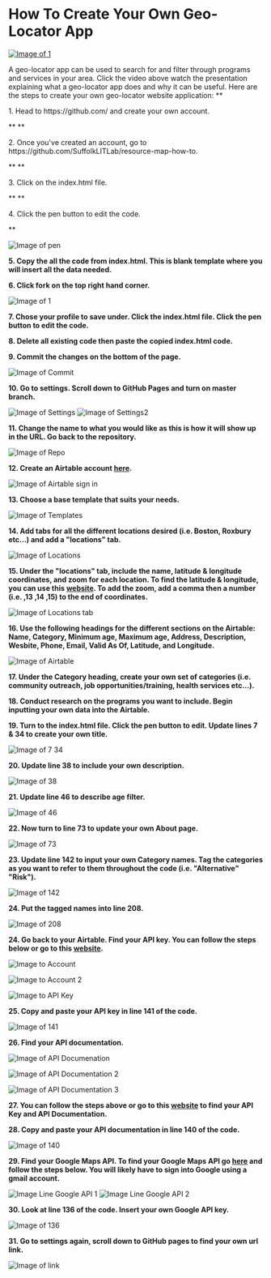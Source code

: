 # How To Create Your Own Geo-Locator App

[![Image of 1](http://suffolklitlab.org/resource-map/HowTo%20Images/Video.png)](https://www.youtube.com/watch?v=qbPf9VRP6eU)
<p> A geo-locator app can be used to search for and filter through programs and services in your area. Click the video above watch the presentation explaining what a geo-locator app does and why it can be useful. Here are the steps to create your own geo-locator website application:
**<p> 1. Head to https://github.com/ and create your own account. </p>**
**<p> 2. Once you've created an account, go to https://github.com/SuffolkLITLab/resource-map-how-to. </p>**
**<p> 3. Click on the index.html file. </p>**
**<p> 4. Click the pen button to edit the code. </p>**
 
![Image of pen](http://suffolklitlab.org/resource-map/HowTo%20Images/pen.png)
**<p> 5. Copy the all the code from index.html. This is blank template where you will insert all the data needed. </p>**
**<p> 6. Click fork on the top right hand corner. </p>**
 
 ![Image of 1](http://suffolklitlab.org/resource-map/HowTo%20Images/1.png)
**<p> 7. Chose your profile to save under. Click the index.html file. Click the pen button to edit the code. </p>**
 
**<p> 8. Delete all existing code then paste the copied index.html code. </p>**
**<p> 9. Commit the changes on the bottom of the page. </p>**
 
![Image of Commit](http://suffolklitlab.org/resource-map/HowTo%20Images/Commit.png)
**<p> 10. Go to settings. Scroll down to GitHub Pages and turn on master branch. </p>**
 
 ![Image of Settings](http://suffolklitlab.org/resource-map/HowTo%20Images/Settings.png)
 ![Image of Settings2](http://suffolklitlab.org/resource-map/HowTo%20Images/Settings2.png)
 
**<p> 11. Change the name to what you would like as this is how it will show up in the URL. Go back to the repository. </p>**

![Image of Repo](http://suffolklitlab.org/resource-map/HowTo%20Images/Repo.png)
**<p> 12. Create an Airtable account [here](https://airtable.com). </p>**
 
![Image of Airtable sign in](http://suffolklitlab.org/resource-map/HowTo%20Images/Airtable%20sign%20in.png)
**<p> 13. Choose a base template that suits your needs. </p>**
 
![Image of Templates](http://suffolklitlab.org/resource-map/HowTo%20Images/Templates.png)
**<p> 14. Add tabs for all the different locations desired (i.e. Boston, Roxbury etc...) and add a "locations" tab. </p>**
 
![Image of Locations](http://suffolklitlab.org/resource-map/HowTo%20Images/Locations.png) 
**<p> 15. Under the "locations" tab, include the name, latitude & longitude coordinates, and zoom for each location. To find the latitude & longitude, you can use this [website](https://www.latlong.net). To add the zoom, add a comma then a number (i.e. ,13 ,14 ,15) to the end of coordinates. </p>**
 
![Image of Locations tab](http://suffolklitlab.org/resource-map/HowTo%20Images/Location%20tab.png) 
**<p> 16. Use the following headings for the different sections on the Airtable: Name, Category, Minimum age, Maximum age, Address, Description, Wesbite, Phone, Email, Valid As Of, Latitude, and Longitude. </p>**
 
![Image of Airtable](http://suffolklitlab.org/resource-map/HowTo%20Images/Airtable.png)
**<p> 17. Under the Category heading, create your own set of categories (i.e. community outreach, job opportunities/training, health services etc...). </p>**
**<p> 18. Conduct research on the programs you want to include. Begin inputting your own data into the Airtable. </p>**
**<p> 19. Turn to the index.html file. Click the pen button to edit. Update lines 7 & 34 to create your own title. </p>**
 
![Image of 7 34](http://suffolklitlab.org/resource-map/HowTo%20Images/7%2034.png)
**<p> 20. Update line 38 to include your own description. </p>**

![Image of 38](http://suffolklitlab.org/resource-map/HowTo%20Images/38.png)
**<p> 21. Update line 46 to describe age filter. </p>**

![Image of 46](http://suffolklitlab.org/resource-map/HowTo%20Images/46.png)
**<p> 22. Now turn to line 73 to update your own About page. </p>**

![Image of 73](http://suffolklitlab.org/resource-map/HowTo%20Images/73.png)
**<p> 23. Update line 142 to input your own Category names. Tag the categories as you want to refer to them throughout the code (i.e. "Alternative" "Risk"). </p>** 

![Image of 142](http://suffolklitlab.org/resource-map/HowTo%20Images/142.png)

**<p> 24. Put the tagged names into line 208. </p>**

![Image of 208](http://suffolklitlab.org/resource-map/HowTo%20Images/208.png)
**<p> 24. Go back to your Airtable. Find your API key. You can follow the steps below or go to this [website](https://medium.com/row-and-table/an-basic-intro-to-the-airtable-api-9ef978bb0729). </p>** 
 
![Image to Account](http://suffolklitlab.org/resource-map/HowTo%20Images/Account.png)

![Image to Account 2](http://suffolklitlab.org/resource-map/HowTo%20Images/Account%202.png)  

![Image to API Key](http://suffolklitlab.org/resource-map/HowTo%20Images/API%20Key.png)
**<p> 25. Copy and paste your API key in line 141 of the code. </p>**
 
![Image of 141](http://suffolklitlab.org/resource-map/HowTo%20Images/141.png)
**<p> 26. Find your API documentation. </p>**
 
![Image of API Documenation](http://suffolklitlab.org/resource-map/HowTo%20Images/API%20Documentation.png)

![Image of API Documentation 2](http://suffolklitlab.org/resource-map/HowTo%20Images/API%20Documentation%202.png)

![Image of API Documentation 3](http://suffolklitlab.org/resource-map/HowTo%20Images/API%20Doumentation%203.png)

**<p> 27. You can follow the steps above or go to this [website](https://medium.com/row-and-table/an-basic-intro-to-the-airtable-api-9ef978bb0729) to find your API Key and API Documentation. </p>**
**<p> 28. Copy and paste your API documentation in line 140 of the code. </p>**

![Image of 140](http://suffolklitlab.org/resource-map/HowTo%20Images/140.png)

**<p> 29. Find your Google Maps API. To find your Google Maps API go [here](https://developers.google.com/maps/documentation/javascript/get-api-key?refresh=1) and follow the steps below. You will likely have to sign into Google using a gmail account. </p>**

![Image Line Google API 1](http://suffolklitlab.org/resource-map/HowTo%20Images/Google%20API%201.png)
![Image Line Google API 2](http://suffolklitlab.org/resource-map/HowTo%20Images/Google%20API%202.png)
**<p> 30. Look at line 136 of the code. Insert your own Google API key. </p>**

![Image of 136](http://suffolklitlab.org/resource-map/HowTo%20Images/136.png)
**<p> 31. Go to settings again, scroll down to GitHub pages to find your own url link. </p>**

![Image of link](http://suffolklitlab.org/resource-map/HowTo%20Images/link.png)
